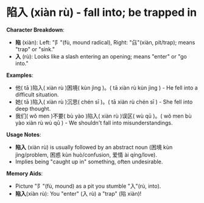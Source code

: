 # **陷入 (xiàn rù) - fall into; be trapped in**

**Character Breakdown**:  
- **陷** (xiàn): Left: "阝"(fù, mound radical), Right: "臽"(xiàn, pit/trap); means "trap" or "sink."  
- **入** (rù): Looks like a slash entering an opening; means "enter" or "go into."

**Examples**:  
- 他( tā )陷入( xiàn rù )困境( kùn jìng )。( tā xiàn rù kùn jìng ) - He fell into a difficult situation.  
- 她( tā )陷入( xiàn rù )沉思( chén sī )。( tā xiàn rù chén sī ) - She fell into deep thought.  
- 我们( wǒ men )不要( bù yào )陷入( xiàn rù )误区( wù qū )。( wǒ men bù yào xiàn rù wù qū ) - We shouldn't fall into misunderstandings.

**Usage Notes**:  
- **陷入** (xiàn rù) is usually followed by an abstract noun (困境 kùn jìng/problem, 困惑 kùn huò/confusion, 爱情 ài qíng/love).  
- Implies being "caught up in" something, often undesirable.

**Memory Aids**:  
- Picture "阝"(fù, mound) as a pit you stumble "入"(rù, into).  
- **陷入**(xiàn rù): You "enter" (入 rù) a "trap" (陷 xiàn)!